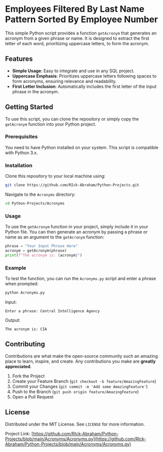 
# Employees Filtered By Last Name Pattern Sorted By Employee Number

This simple Python script provides a function `getAcronym` that generates an acronym from a given phrase or name. It is designed to extract the first letter of each word, prioritizing uppercase letters, to form the acronym.

## Features

- **Simple Usage**: Easy to integrate and use in any SQL project.
- **Uppercase Emphasis**: Prioritizes uppercase letters following spaces to form acronyms, ensuring relevance and readability.
- **First Letter Inclusion**: Automatically includes the first letter of the input phrase in the acronym.

## Getting Started

To use this script, you can clone the repository or simply copy the `getAcronym` function into your Python project.

### Prerequisites

You need to have Python installed on your system. This script is compatible with Python 3.x.

### Installation

Clone this repository to your local machine using:

```bash
git clone https://github.com/RIck-Abraham/Python-Projects.git
```

Navigate to the `Acronyms` directory:

```bash
cd Python-Projects/Acronyms
```

### Usage

To use the `getAcronym` function in your project, simply include it in your Python file. You can then generate an acronym by passing a phrase or name as an argument to the `getAcronym` function:

```python
phrase = "Your Input Phrase Here"
acronym = getAcronym(phrase)
print(f"The acronym is: {acronym}")
```

### Example

To test the function, you can run the `Acronyms.py` script and enter a phrase when prompted:

```bash
python Acronyms.py
```

Input:

```
Enter a phrase: Central Intelligence Agency
```

Output:

```
The acronym is: CIA
```

## Contributing

Contributions are what make the open-source community such an amazing place to learn, inspire, and create. Any contributions you make are **greatly appreciated**.

1. Fork the Project
2. Create your Feature Branch (`git checkout -b feature/AmazingFeature`)
3. Commit your Changes (`git commit -m 'Add some AmazingFeature'`)
4. Push to the Branch (`git push origin feature/AmazingFeature`)
5. Open a Pull Request

## License

Distributed under the MIT License. See `LICENSE` for more information.

Project Link: [https://github.com/RIck-Abraham/Python-Projects/blob/main/Acronyms/Acronyms.py](https://github.com/RIck-Abraham/Python-Projects/blob/main/Acronyms/Acronyms.py)
